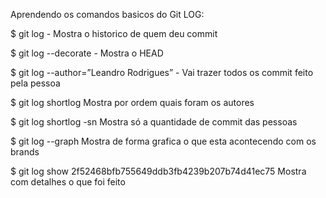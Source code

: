 Aprendendo os comandos basicos do Git LOG:

$ git log - Mostra o historico de quem deu commit

$ git log --decorate - Mostra o HEAD 

$ git log --author=”Leandro Rodrigues” - Vai trazer todos os commit feito pela pessoa

$ git log shortlog Mostra por ordem quais foram os autores

$ git log shortlog -sn Mostra só a quantidade de commit das pessoas

$ git log --graph Mostra de forma grafica o que esta acontecendo com os brands

$ git log show 2f52468bfb755649ddb3fb4239b207b74d41ec75 Mostra com detalhes o que foi feito
